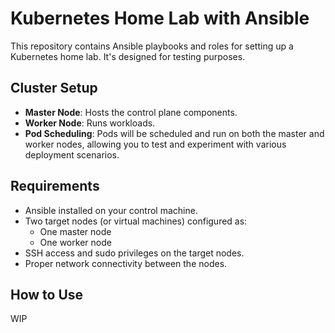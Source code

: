 # Kubernetes Home Lab with Ansible

This repository contains Ansible playbooks and roles for setting up a Kubernetes home lab. It's designed for testing purposes.

## Cluster Setup

- **Master Node**: Hosts the control plane components.
- **Worker Node**: Runs workloads.
- **Pod Scheduling**: Pods will be scheduled and run on both the master and worker nodes, allowing you to test and experiment with various deployment scenarios.

## Requirements

- Ansible installed on your control machine.
- Two target nodes (or virtual machines) configured as:
  - One master node
  - One worker node
- SSH access and sudo privileges on the target nodes.
- Proper network connectivity between the nodes.

## How to Use

WIP
